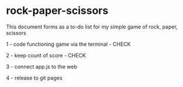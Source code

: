 # rock-paper-scissors

This document forms as a to-do list for my simple game of rock, paper, scissors

1 - code functioning game via the terminal - CHECK

2 - keep count of score - CHECK

3 - connect app.js to the web

4 - release to git pages
